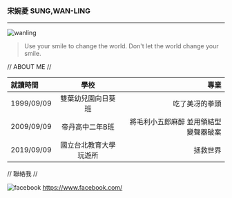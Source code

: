 ﻿### 宋婉菱 SUNG,WAN-LING
---
![wanling](/blob/master/20170108.jpg)
>  Use your smile to change the world. 
Don't let the world change your smile.

// ABOUT ME //

|  就讀時間 | 學校  | 專業 |
| :------------ |:---------------:| -----:|
| 1999/09/09      | 	雙葉幼兒園向日葵班 | 吃了美冴的拳頭 |
| 2009/09/09      | 帝丹高中二年B班        | 將毛利小五郎麻醉  並用領結型變聲器破案  |
| 2019/09/09 | 國立台北教育大學玩遊所        |    拯救世界 |

// 聯絡我 //

![facebook](blob/master/201.JPG) <https://www.facebook.com/>

 





